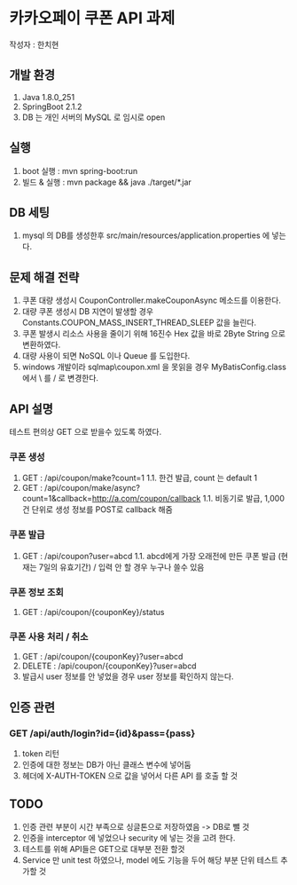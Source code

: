 # 카카오페이 쿠폰  API 과제
작성자 : 한치현

## 개발 환경
1. Java 1.8.0_251 
2. SpringBoot 2.1.2 
3. DB 는 개인 서버의 MySQL 로 임시로 open

## 실행
1. boot 실행 : mvn spring-boot:run
2. 빌드 & 실행 : mvn package && java ./target/*.jar

## DB 세팅
1. mysql 의 DB를 생성한후 src/main/resources/application.properties 에 넣는다. 

## 문제 해결 전략
1. 쿠폰 대량 생성시  CouponController.makeCouponAsync 메소드를 이용한다.
2. 대량 쿠폰 생성시 DB 지연이 발생할 경우 Constants.COUPON_MASS_INSERT_THREAD_SLEEP 값을 늘린다.
3. 쿠폰 발생시 리소스 사용을 줄이기 위해 16진수 Hex 값을 바로 2Byte String 으로 변환하였다.
4. 대량 사용이 되면 NoSQL 이나 Queue 를 도입한다.
5. windows 개발이라  sqlmap\\coupon.xml 을 못읽을 경우 MyBatisConfig.class 에서 \\ 를 / 로 변경한다.

## API 설명
테스트 편의상 GET 으로 받을수 있도록 하였다.

### 쿠폰 생성
1. GET : /api/coupon/make?count=1
1.1. 한건 발급, count 는 default 1
2. GET : /api/coupon/make/async?count=1&callback=http://a.com/coupon/callback
1.1. 비동기로 발급, 1,000건 단위로 생성 정보를 POST로 callback 해줌 
### 쿠폰 발급
1. GET : /api/coupon?user=abcd
1.1. abcd에게 가장 오래전에 만든 쿠폰 발급 (현재는 7일의 유효기간) / 입력 안 할 경우 누구나 쓸수 있음
### 쿠폰 정보 조회
1. GET  : /api/coupon/{couponKey}/status
### 쿠폰 사용 처리 /  취소
1. GET : /api/coupon/{couponKey}?user=abcd
2. DELETE : /api/coupon/{couponKey}?user=abcd
3. 발급시 user 정보를 안 넣었을 경우 user 정보를 확인하지 않는다.

## 인증 관련
### GET /api/auth/login?id={id}&pass={pass}
1. token 리턴
2. 인증에 대한 정보는 DB가 아닌 클래스 변수에 넣어둠
3. 헤더에 X-AUTH-TOKEN 으로 값을 넣어서 다른 API 를 호출 할 것

## TODO 
1. 인증 관련 부분이 시간 부족으로 싱글톤으로 저장하였음 -> DB로 뺄 것
2. 인증을 interceptor 에 넣었으나 security 에 넣는 것을 고려 한다.
2. 테스트를 위해 API들은 GET으로 대부분 전환 할것
3. Service 만 unit test 하였으나, model 에도 기능을 두어 해당 부분 단위 테스트 추가할 것


